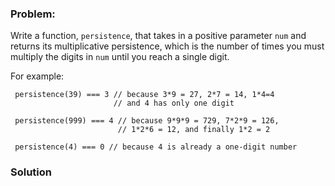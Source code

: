### Problem:
<p>Write a function, <code>persistence</code>, that takes in a positive parameter <code>num</code> and returns its multiplicative persistence, which is the number of times you must multiply the digits in <code>num</code> until you reach a single digit.</p>
<p>For example:</p>
<pre style="display: none;"><code class="language-swift"> persistence(<span class="hljs-keyword">for</span>: <span class="hljs-number">39</span>) === <span class="hljs-number">3</span> <span class="hljs-comment">// because 3*9 = 27, 2*7 = 14, 1*4=4</span>
                       <span class="hljs-comment">// and 4 has only one digit</span>

 persistence(<span class="hljs-keyword">for</span>: <span class="hljs-number">999</span>) === <span class="hljs-number">4</span> <span class="hljs-comment">// because 9*9*9 = 729, 7*2*9 = 126,</span>
                        <span class="hljs-comment">// 1*2*6 = 12, and finally 1*2 = 2</span>

 persistence(<span class="hljs-keyword">for</span>: <span class="hljs-number">4</span>) === <span class="hljs-number">0</span> <span class="hljs-comment">// because 4 is already a one-digit number</span></code></pre>
<pre><code class="language-javascript"> persistence(<span class="hljs-number">39</span>) === <span class="hljs-number">3</span> <span class="hljs-comment">// because 3*9 = 27, 2*7 = 14, 1*4=4</span>
                       <span class="hljs-comment">// and 4 has only one digit</span>

 persistence(<span class="hljs-number">999</span>) === <span class="hljs-number">4</span> <span class="hljs-comment">// because 9*9*9 = 729, 7*2*9 = 126,</span>
                        <span class="hljs-comment">// 1*2*6 = 12, and finally 1*2 = 2</span>

 persistence(<span class="hljs-number">4</span>) === <span class="hljs-number">0</span> <span class="hljs-comment">// because 4 is already a one-digit number</span></code></pre>
<pre style="display: none;"><code class="language-php">persistence(<span class="hljs-number">39</span>) === <span class="hljs-number">3</span>; <span class="hljs-comment">// because 3 * 9 = 27, 2 * 7 = 14, 1 * 4 = 4 and 4 has only one digit</span>
persistence(<span class="hljs-number">999</span>) === <span class="hljs-number">4</span>; <span class="hljs-comment">// because 9 * 9 * 9 = 729, 7 * 2 * 9 = 126, 1 * 2 * 6 = 12, and finally 1 * 2 = 2</span>
persistence(<span class="hljs-number">4</span>) === <span class="hljs-number">0</span>; <span class="hljs-comment">// because 4 is already a one-digit number</span></code></pre>
<pre style="display: none;"><code class="language-coffeescript"> persistence(<span class="hljs-number">39</span>) === <span class="hljs-number">3</span> // because <span class="hljs-number">3</span>*<span class="hljs-number">9</span> = <span class="hljs-number">27</span>, <span class="hljs-number">2</span>*<span class="hljs-number">7</span> = <span class="hljs-number">14</span>, <span class="hljs-number">1</span>*<span class="hljs-number">4</span>=<span class="hljs-number">4</span>
                       // <span class="hljs-keyword">and</span> <span class="hljs-number">4</span> has only one digit

 persistence(<span class="hljs-number">999</span>) === <span class="hljs-number">4</span> // because <span class="hljs-number">9</span>*<span class="hljs-number">9</span>*<span class="hljs-number">9</span> = <span class="hljs-number">729</span>, <span class="hljs-number">7</span>*<span class="hljs-number">2</span>*<span class="hljs-number">9</span> = <span class="hljs-number">126</span>,
                        <span class="hljs-regexp">//</span> <span class="hljs-number">1</span>*<span class="hljs-number">2</span>*<span class="hljs-number">6</span> = <span class="hljs-number">12</span>, <span class="hljs-keyword">and</span> <span class="hljs-keyword">finally</span> <span class="hljs-number">1</span>*<span class="hljs-number">2</span> = <span class="hljs-number">2</span>

 persistence(<span class="hljs-number">4</span>) === <span class="hljs-number">0</span> // because <span class="hljs-number">4</span> <span class="hljs-keyword">is</span> already a one-digit number</code></pre>
<pre style="display: none;"><code class="language-csharp"> persistence(<span class="hljs-number">39</span>) == <span class="hljs-number">3</span> <span class="hljs-comment">// because 3*9 = 27, 2*7 = 14, 1*4=4</span>
                      <span class="hljs-comment">// and 4 has only one digit</span>

 persistence(<span class="hljs-number">999</span>) == <span class="hljs-number">4</span> <span class="hljs-comment">// because 9*9*9 = 729, 7*2*9 = 126,</span>
                       <span class="hljs-comment">// 1*2*6 = 12, and finally 1*2 = 2</span>

 persistence(<span class="hljs-number">4</span>) == <span class="hljs-number">0</span> <span class="hljs-comment">// because 4 is already a one-digit number</span></code></pre>
<pre style="display: none;"><code class="language-fsharp">persistence <span class="hljs-number">39</span> = <span class="hljs-number">3</span>  <span class="hljs-comment">// because 3*9 = 27, 2*7 = 14, 1*4=4</span>
                    <span class="hljs-comment">// and 4 has only one digit</span>

persistence <span class="hljs-number">999</span> = <span class="hljs-number">4</span> <span class="hljs-comment">// because 9*9*9 = 729, 7*2*9 = 126,</span>
                    <span class="hljs-comment">// 1*2*6 = 12, and finally 1*2 = 2</span>

persistence <span class="hljs-number">4</span> = <span class="hljs-number">0</span>   <span class="hljs-comment">// because 4 is already a one-digit number</span></code></pre>
<pre style="display: none;"><code class="language-java"> persistence(<span class="hljs-number">39</span>) == <span class="hljs-number">3</span> <span class="hljs-comment">// because 3*9 = 27, 2*7 = 14, 1*4=4</span>
                      <span class="hljs-comment">// and 4 has only one digit</span>

 persistence(<span class="hljs-number">999</span>) == <span class="hljs-number">4</span> <span class="hljs-comment">// because 9*9*9 = 729, 7*2*9 = 126,</span>
                       <span class="hljs-comment">// 1*2*6 = 12, and finally 1*2 = 2</span>

 persistence(<span class="hljs-number">4</span>) == <span class="hljs-number">0</span> <span class="hljs-comment">// because 4 is already a one-digit number</span></code></pre>
<pre style="display: none;"><code class="language-clojure"> (<span class="hljs-name">persistence</span> <span class="hljs-number">39</span>) <span class="hljs-comment">; returns 3, because 3*9=27, 2*7=14, 1*4=4</span>
                  <span class="hljs-comment">; and 4 has only one digit</span>

 (<span class="hljs-name">persistence</span> <span class="hljs-number">999</span>) <span class="hljs-comment">; returns 4, because 9*9*9=729, 7*2*9=126,</span>
                   <span class="hljs-comment">; 1*2*6=12, and finally 1*2=2</span>

 (<span class="hljs-name">persistence</span> <span class="hljs-number">4</span>) <span class="hljs-comment">; returns 0, because 4 is already a one-digit number</span></code></pre>
<pre style="display: none;"><code class="language-python"> persistence(39) =&gt; 3  # Because 3*9 = 27, 2*7 = 14, 1*4=4
                       # and 4 has only one digit.

 persistence(999) =&gt; 4 # Because 9*9*9 = 729, 7*2*9 = 126,
                       # 1*2*6 = 12, and finally 1*2 = 2.

 persistence(4) =&gt; 0   # Because 4 is already a one-digit number.</code></pre>
<pre style="display: none;"><code class="language-haskell"> persistence <span class="hljs-number">39</span> <span class="hljs-comment">-- returns 3, because 3*9=27, 2*7=14, 1*4=4</span>
                <span class="hljs-comment">-- and 4 has only one digit</span>

 persistence <span class="hljs-number">999</span> <span class="hljs-comment">-- returns 4, because 9*9*9=729, 7*2*9=126,</span>
                 <span class="hljs-comment">-- 1*2*6=12, and finally 1*2=2</span>

 persistence <span class="hljs-number">4</span> <span class="hljs-comment">-- returns 0, because 4 is already a one-digit number</span></code></pre>
<pre style="display: none;"><code class="language-ruby"> persistence(<span class="hljs-number">39</span>) <span class="hljs-comment"># returns 3, because 3*9=27, 2*7=14, 1*4=4</span>
                 <span class="hljs-comment"># and 4 has only one digit</span>

 persistence(<span class="hljs-number">999</span>) <span class="hljs-comment"># returns 4, because 9*9*9=729, 7*2*9=126,</span>
                  <span class="hljs-comment"># 1*2*6=12, and finally 1*2=2</span>

 persistence(<span class="hljs-number">4</span>) <span class="hljs-comment"># returns 0, because 4 is already a one-digit number</span></code></pre>
<pre style="display: none;"><code class="language-python"> persistence(<span class="hljs-number">39</span>) <span class="hljs-comment"># returns 3, because 3*9=27, 2*7=14, 1*4=4</span>
                 <span class="hljs-comment"># and 4 has only one digit</span>

 persistence(<span class="hljs-number">999</span>) <span class="hljs-comment"># returns 4, because 9*9*9=729, 7*2*9=126,</span>
                  <span class="hljs-comment"># 1*2*6=12, and finally 1*2=2</span>

 persistence(<span class="hljs-number">4</span>) <span class="hljs-comment"># returns 0, because 4 is already a one-digit number</span></code></pre>
<pre style="display: none;"><code class="language-coffeescript"> persistence(<span class="hljs-number">39</span>) <span class="hljs-comment"># returns 3, because 3*9=27, 2*7=14, 1*4=4</span>
                 <span class="hljs-comment"># and 4 has only one digit</span>

 persistence(<span class="hljs-number">999</span>) <span class="hljs-comment"># returns 4, because 9*9*9=729, 7*2*9=126,</span>
                  <span class="hljs-comment"># 1*2*6=12, and finally 1*2=2</span>

 persistence(<span class="hljs-number">4</span>) <span class="hljs-comment"># returns 0, because 4 is already a one-digit number</span></code></pre>
<pre style="display: none;"><code class="language-elixir"> persistence(<span class="hljs-number">39</span>) <span class="hljs-comment"># returns 3, because 3*9=27, 2*7=14, 1*4=4</span>
                 <span class="hljs-comment"># and 4 has only one digit</span>

 persistence(<span class="hljs-number">999</span>) <span class="hljs-comment"># returns 4, because 9*9*9=729, 7*2*9=126,</span>
                  <span class="hljs-comment"># 1*2*6=12, and finally 1*2=2</span>

 persistence(<span class="hljs-number">4</span>) <span class="hljs-comment"># returns 0, because 4 is already a one-digit number</span></code></pre>
<pre style="display: none;"><code class="language-kotlin"> persistence(<span class="hljs-number">39</span>) == <span class="hljs-number">3</span> <span class="hljs-comment">// because 3*9 = 27, 2*7 = 14, 1*4=4</span>
                       <span class="hljs-comment">// and 4 has only one digit</span>

 persistence(<span class="hljs-number">999</span>) == <span class="hljs-number">4</span> <span class="hljs-comment">// because 9*9*9 = 729, 7*2*9 = 126,</span>
                        <span class="hljs-comment">// 1*2*6 = 12, and finally 1*2 = 2</span>

 persistence(<span class="hljs-number">4</span>) == <span class="hljs-number">0</span> <span class="hljs-comment">// because 4 is already a one-digit number</span></code></pre>
<pre style="display: none;"><code class="language-scala"> <span class="hljs-comment">// because 3*9 = 27, 2*7 = 14, 1*4=4 and 4 has only one digit:</span>
 persistence(<span class="hljs-number">39</span>) == <span class="hljs-number">3</span>

 <span class="hljs-comment">// because 9*9*9 = 729, 7*2*9 = 126, 1*2*6 = 12, and finally 1*2 = 2</span>
 persistence(<span class="hljs-number">999</span>) == <span class="hljs-number">4</span>

 <span class="hljs-comment">// because 4 is already a one-digit number:</span>
 persistence(<span class="hljs-number">4</span>) == <span class="hljs-number">0</span></code></pre>
<pre style="display: none;"><code class="language-julia">persistence(<span class="hljs-number">39</span>) <span class="hljs-comment"># returns 3, because 3*9=27, 2*7=14, 1*4=4</span>
                <span class="hljs-comment"># and 4 has only one digit</span>

persistence(<span class="hljs-number">999</span>) <span class="hljs-comment"># returns 4, because 9*9*9=729, 7*2*9=126,</span>
                 <span class="hljs-comment"># 1*2*6=12, and finally 1*2=2</span>

persistence(<span class="hljs-number">4</span>) <span class="hljs-comment"># returns 0, because 4 is already a one-digit number</span></code></pre>
<pre style="display: none;"><code class="language-rust">persistence(<span class="hljs-number">39</span>) <span class="hljs-comment">// returns 3, because 3*9=27, 2*7=14, 1*4=4</span>
                <span class="hljs-comment">// and 4 has only one digit</span>

persistence(<span class="hljs-number">999</span>) <span class="hljs-comment">// returns 4, because 9*9*9=729, 7*2*9=126,</span>
                 <span class="hljs-comment">// 1*2*6=12, and finally 1*2=2</span>

persistence(<span class="hljs-number">4</span>) <span class="hljs-comment">// returns 0, because 4 is already a one-digit number</span></code></pre>

### Solution